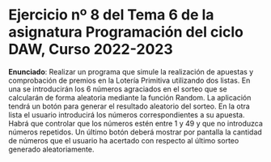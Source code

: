 # Ejercicio nº 8 del Tema 6 de la asignatura Programación del ciclo DAW, Curso 2022-2023
**Enunciado**: Realizar un programa que simule la realización de apuestas y comprobación de premios en la Lotería Primitiva utilizando dos listas.
En una se introducirán los 6 números agraciados en el sorteo que se calcularán de forma aleatoria mediante la función Random. 
La aplicación tendrá un botón para generar el resultado aleatorio del sorteo.
En la otra lista el usuario introducirá los números correspondientes a su apuesta. Habrá que controlar que los números estén entre 1 y 49 y que no introduzca números repetidos. 
Un último botón deberá mostrar por pantalla la cantidad de números que el usuario ha acertado con respecto al último sorteo generado aleatoriamente.
